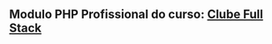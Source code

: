 ## Modulo PHP Profissional do curso: <a href="https://www.udemy.com/course/clube-fullstack/">Clube Full Stack</a>